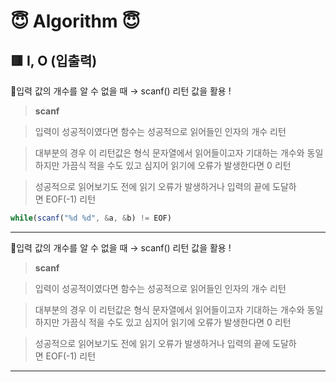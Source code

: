 # 😇 Algorithm 😇

## 🟥 I, O (입출력)

🍎입력 값의 개수를 알 수 없을 때 → scanf() 리턴 값을 활용 !

> **scanf**

> 입력이 성공적이였다면 함수는 성공적으로 읽어들인 인자의 개수 리턴

> 대부분의 경우 이 리턴값은 형식 문자열에서 읽어들이고자 기대하는 개수와 동일하지만 가끔식 적을 수도 있고 심지어 읽기에 오류가 발생한다면 0 리턴

> 성공적으로 읽어보기도 전에 읽기 오류가 발생하거나 입력의 끝에 도달하면 EOF(-1) 리턴

```jsx
while(scanf("%d %d", &a, &b) != EOF)
```

---

🍎입력 값의 개수를 알 수 없을 때 → scanf() 리턴 값을 활용 !

> **scanf**

> 입력이 성공적이였다면 함수는 성공적으로 읽어들인 인자의 개수 리턴

> 대부분의 경우 이 리턴값은 형식 문자열에서 읽어들이고자 기대하는 개수와 동일하지만 가끔식 적을 수도 있고 심지어 읽기에 오류가 발생한다면 0 리턴

> 성공적으로 읽어보기도 전에 읽기 오류가 발생하거나 입력의 끝에 도달하면 EOF(-1) 리턴

---

